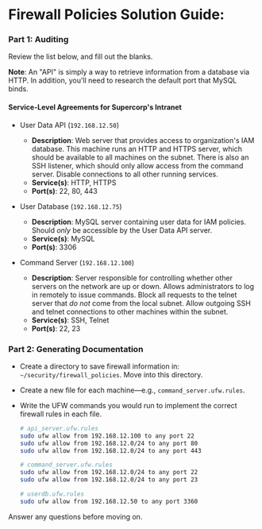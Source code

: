 # Firewall Policies Solution Guide:

### Part 1: Auditing

Review the list below, and fill out the blanks.

**Note**: An "API" is simply a way to retrieve information from a database via HTTP. In addition, you'll need to research the default port that MySQL binds.

#### Service-Level Agreements for Supercorp's Intranet
  
  - User Data API (`192.168.12.50`)
    - **Description**: Web server that provides access to organization's IAM database. This machine runs an HTTP and HTTPS server, which should be available to all machines on the subnet. There is also an SSH listener, which should only allow access from the command server. Disable connections to all other running services.
    - **Service(s)**: HTTP, HTTPS
    - **Port(s)**: 22, 80, 443
  
  - User Database (`192.168.12.75`)
    - **Description**: MySQL server containing user data for IAM policies. Should _only_ be accessible by the User Data API server.
    - **Service(s)**: MySQL
    - **Port(s)**: 3306
  
  - Command Server (`192.168.12.100`)
    - **Description**: Server responsible for controlling whether other servers on the network are up or down. Allows administrators to log in remotely to issue commands. Block all requests to the telnet server that _do not_ come from the local subnet. Allow outgoing SSH and telnet connections to other machines within the subnet.
    - **Service(s)**: SSH, Telnet
    - **Port(s)**: 22, 23
    



### Part 2: Generating Documentation
- Create a directory to save firewall information in: `~/security/firewall_policies`. Move into this directory.
- Create a new file for each machine—e.g., `command_server.ufw.rules`.
- Write the UFW commands you would run to implement the correct firewall rules in each file.

  ```bash
  # api_server.ufw.rules
  sudo ufw allow from 192.168.12.100 to any port 22
  sudo ufw allow from 192.168.12.0/24 to any port 80
  sudo ufw allow from 192.168.12.0/24 to any port 443
  ```
  
  ```bash
  # command_server.ufw.rules
  sudo ufw allow from 192.168.12.0/24 to any port 22
  sudo ufw allow from 192.168.12.0/24 to any port 23
  ```
  
  ```bash
  # userdb.ufw.rules
  sudo ufw allow from 192.168.12.50 to any port 3360
  ```

Answer any questions before moving on. 

